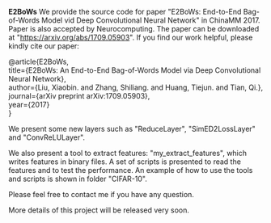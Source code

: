 **E2BoWs**
We provide the source code for paper "E2BoWs: End-to-End Bag-of-Words Model vid Deep Convolutional Neural Network" in ChinaMM 2017. Paper is also accepted by Neurocomputing. The paper can be downloaded at "https://arxiv.org/abs/1709.05903". If you find our work helpful, please kindly cite our paper:

@article{E2BoWs,  
  title={E2BoWs: An End-to-End Bag-of-Words Model via Deep Convolutional Neural Network},    
  author={Liu, Xiaobin. and Zhang, Shiliang. and Huang, Tiejun. and Tian, Qi.},    
  journal={arXiv preprint arXiv:1709.05903},    
  year={2017}    
}

We present some new layers such as "ReduceLayer", "SimED2LossLayer" and "ConvReLULayer".

We also present a tool to extract features: "my_extract_features", which writes features in binary files. A set of scripts is presented to read the features and to test the performance. An example of how to use the tools and scripts is shown in folder "CIFAR-10".

Please feel free to contact me if you have any question. 

More details of this project will be released very soon.
